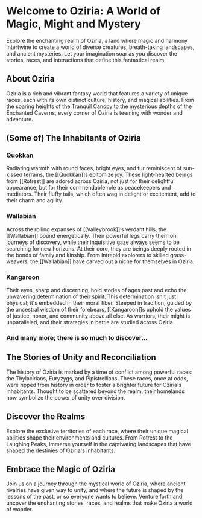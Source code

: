 
# Welcome to Oziria: A World of Magic, Might and Mystery

Explore the enchanting realm of Oziria, a land where magic and harmony intertwine to create a world of diverse creatures, breath-taking landscapes, and ancient mysteries. Let your imagination soar as you discover the stories, races, and interactions that define this fantastical realm.

## About Oziria

Oziria is a rich and vibrant fantasy world that features a variety of unique races, each with its own distinct culture, history, and magical abilities. From the soaring heights of the Tranquil Canopy to the mysterious depths of the Enchanted Caverns, every corner of Oziria is teeming with wonder and adventure.

## (Some of) The Inhabitants of Oziria

### Quokkan

Radiating warmth with round faces, bright eyes, and fur reminiscent of sun-kissed terrains, the [[Quokkan]]s epitomize joy. These light-hearted beings from [[Rotrest]] are adored across Oziria, not just for their delightful appearance, but for their commendable role as peacekeepers and mediators. Their fluffy tails, which often wag in delight or excitement, add to their charm and agility.

### Wallabian

Across the rolling expanses of [[Valleybrook]]’s verdant hills, the [[Wallabian]] bound energetically. Their powerful legs carry them on journeys of discovery, while their inquisitive gaze always seems to be searching for new horizons. At their core, they are beings deeply rooted in the bonds of family and kinship. From intrepid explorers to skilled grass-weavers, the [[Wallabian]] have carved out a niche for themselves in Oziria.

### Kangaroon

Their eyes, sharp and discerning, hold stories of ages past and echo the unwavering determination of their spirit. This determination isn't just physical; it's embedded in their moral fiber. Steeped in tradition, guided by the ancestral wisdom of their forebears, [[Kangaroon]]s uphold the values of justice, honor, and community above all else. As warriors, their might is unparalleled, and their strategies in battle are studied across Oziria.

### And many more; there is so much to discover...

## The Stories of Unity and Reconciliation

The history of Oziria is marked by a time of conflict among powerful races: the Thylacirians, Euryzygs, and Pipistrellians. These races, once at odds, were ripped from history in order to foster a brighter future for Oziria's inhabitants. Thought to be scattered beyond the realm, their homelands now symbolize the power of unity over division.

## Discover the Realms

Explore the exclusive territories of each race, where their unique magical abilities shape their environments and cultures. From Rotrest to the Laughing Peaks, immerse yourself in the captivating landscapes that have shaped the destinies of Oziria's inhabitants.

## Embrace the Magic of Oziria

Join us on a journey through the mystical world of Oziria, where ancient rivalries have given way to unity, and where the future is shaped by the lessons of the past, or so everyone wants to believe. Venture forth and uncover the enchanting stories, races, and realms that make Oziria a world of wonder.
